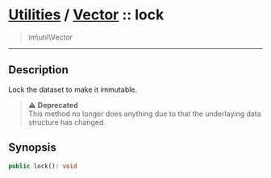 # [Utilities](util.md) / [Vector](util-Vector.md) :: lock
 > im\util\Vector
____

## Description
Lock the dataset to make it immutable.

> :warning: **Deprecated**  
> This method no longer does anything due to that the underlaying data structure has changed.  

## Synopsis
```php
public lock(): void
```
